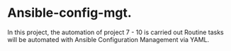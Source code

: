 # Ansible-config-mgt.

In this project, the automation of project 7 - 10 is carried out
Routine tasks will be automated with Ansible Configuration Management via YAML.
